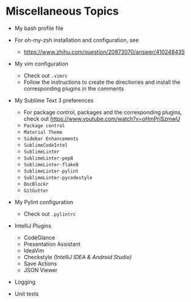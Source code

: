 # Miscellaneous Topics

* My bash profile file
* For oh-my-zsh installation and configuration, see

  * https://www.zhihu.com/question/20873070/answer/410248435
* My vim configuration
  * Check out `.vimrc`
  * Follow the instructions to create the directiories and install the corresponding plugins in the comments
* My Sublime Text 3 preferences
  * For package control, packages and the corresponding plugins, check out https://www.youtube.com/watch?v=oHmPrjSzmwU
  * `Package control`
  * `Material Theme`
  * `Sidebar Enhancements`
  * `SublimeCodeIntel`
  * `SublimeLinter`
  * `SublimeLinter-pep8`
  * `SublimeLinter-flake8`
  * `SublimeLinter-pylint`
  * `SublimeLinter-pycodestyle`
  * `DocBlockr`
  * `GitGutter`
* My Pylint configuration
  * Check out `.pylintrc`
* IntelliJ Plugins
  * CodeGlance
  * Presentation Assistant
  * IdeaVim
  * Checkstyle   *(IntelliJ IDEA & Android Studio)*
  * Save Actions
  * JSON Viewer
* Logging
* Unit tests

